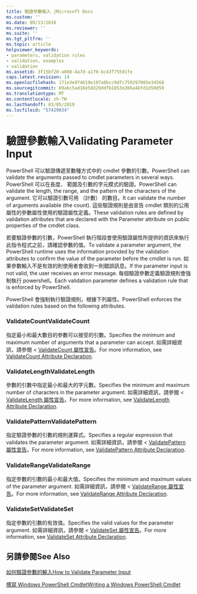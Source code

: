 ```yaml
---
title: 驗證參數輸入 |Microsoft Docs
ms.custom: ''
ms.date: 09/13/2016
ms.reviewer: ''
ms.suite: ''
ms.tgt_pltfrm: ''
ms.topic: article
helpviewer_keywords:
- parameters, validation rules
- validation, examples
- validation
ms.assetid: 3f15bf20-a068-4a7d-a170-bc43f755d1fe
caps.latest.revision: 14
ms.openlocfilehash: 171e3e974619e197a0bcc9dfc759297005e34568
ms.sourcegitcommit: 69abc5ad16e5dd29ddfb1853e266a4bfd1d59d59
ms.translationtype: MT
ms.contentlocale: zh-TW
ms.lasthandoff: 03/05/2019
ms.locfileid: "57429834"
---
```

# <a name="validating-parameter-input"></a><span data-ttu-id="df9f8-102">驗證參數輸入</span><span class="sxs-lookup"><span data-stu-id="df9f8-102">Validating Parameter Input</span></span>

<span data-ttu-id="df9f8-103">PowerShell 可以驗證傳遞至數種方式中的 cmdlet 參數的引數。</span><span class="sxs-lookup"><span data-stu-id="df9f8-103">PowerShell can validate the arguments passed to cmdlet parameters in several ways.</span></span>
<span data-ttu-id="df9f8-104">PowerShell 可以在長度、 範圍及引數的字元模式的驗證。</span><span class="sxs-lookup"><span data-stu-id="df9f8-104">PowerShell can validate the length, the range, and the pattern of the characters of the argument.</span></span>
<span data-ttu-id="df9f8-105">它可以驗證引數可用 （計數） 的數目。</span><span class="sxs-lookup"><span data-stu-id="df9f8-105">It can validate the number of arguments available (the count).</span></span>
<span data-ttu-id="df9f8-106">這些驗證規則是由宣告 cmdlet 類別的公用屬性的參數屬性使用的驗證屬性定義。</span><span class="sxs-lookup"><span data-stu-id="df9f8-106">These validation rules are defined by validation attributes that are declared with the Parameter attribute on public properties of the cmdlet class.</span></span>

<span data-ttu-id="df9f8-107">若要驗證參數的引數，PowerShell 執行階段會使用驗證屬性所提供的資訊來執行此指令程式之前，請確認參數的值。</span><span class="sxs-lookup"><span data-stu-id="df9f8-107">To validate a parameter argument, the PowerShell runtime uses the information provided by the validation attributes to confirm the value of the parameter before the cmdlet is run.</span></span>
<span data-ttu-id="df9f8-108">如果參數輸入不是有效的則使用者會收到一則錯誤訊息。</span><span class="sxs-lookup"><span data-stu-id="df9f8-108">If the parameter input is not valid, the user receives an error message.</span></span>
<span data-ttu-id="df9f8-109">每個驗證參數定義驗證規則會強制執行 powershell。</span><span class="sxs-lookup"><span data-stu-id="df9f8-109">Each validation parameter defines a validation rule that is enforced by PowerShell.</span></span>

<span data-ttu-id="df9f8-110">PowerShell 會強制執行驗證規則，根據下列屬性。</span><span class="sxs-lookup"><span data-stu-id="df9f8-110">PowerShell enforces the validation rules based on the following attributes.</span></span>

### <a name="validatecount"></a><span data-ttu-id="df9f8-111">ValidateCount</span><span class="sxs-lookup"><span data-stu-id="df9f8-111">ValidateCount</span></span>

<span data-ttu-id="df9f8-112">指定最小和最大數目的參數可以接受的引數。</span><span class="sxs-lookup"><span data-stu-id="df9f8-112">Specifies the minimum and maximum number of arguments that a parameter can accept.</span></span>
<span data-ttu-id="df9f8-113">如需詳細資訊，請參閱 < [ValidateCount 屬性宣告](./validatecount-attribute-declaration.md)。</span><span class="sxs-lookup"><span data-stu-id="df9f8-113">For more information, see [ValidateCount Attribute Declaration](./validatecount-attribute-declaration.md).</span></span>

### <a name="validatelength"></a><span data-ttu-id="df9f8-114">ValidateLength</span><span class="sxs-lookup"><span data-stu-id="df9f8-114">ValidateLength</span></span>

<span data-ttu-id="df9f8-115">參數的引數中指定最小和最大的字元數。</span><span class="sxs-lookup"><span data-stu-id="df9f8-115">Specifies the minimum and maximum number of characters in the parameter argument.</span></span>
<span data-ttu-id="df9f8-116">如需詳細資訊，請參閱 < [ValidateLength 屬性宣告](./validatelength-attribute-declaration.md)。</span><span class="sxs-lookup"><span data-stu-id="df9f8-116">For more information, see [ValidateLength Attribute Declaration](./validatelength-attribute-declaration.md).</span></span>

### <a name="validatepattern"></a><span data-ttu-id="df9f8-117">ValidatePattern</span><span class="sxs-lookup"><span data-stu-id="df9f8-117">ValidatePattern</span></span>

<span data-ttu-id="df9f8-118">指定驗證參數的引數的規則運算式。</span><span class="sxs-lookup"><span data-stu-id="df9f8-118">Specifies a regular expression that validates the parameter argument.</span></span>
<span data-ttu-id="df9f8-119">如需詳細資訊，請參閱 < [ValidatePattern 屬性宣告](./validatepattern-attribute-declaration.md)。</span><span class="sxs-lookup"><span data-stu-id="df9f8-119">For more information, see [ValidatePattern Attribute Declaration](./validatepattern-attribute-declaration.md).</span></span>

### <a name="validaterange"></a><span data-ttu-id="df9f8-120">ValidateRange</span><span class="sxs-lookup"><span data-stu-id="df9f8-120">ValidateRange</span></span>

<span data-ttu-id="df9f8-121">指定參數的引數的最小和最大值。</span><span class="sxs-lookup"><span data-stu-id="df9f8-121">Specifies the minimum and maximum values of the parameter argument.</span></span>
<span data-ttu-id="df9f8-122">如需詳細資訊，請參閱 < [ValidateRange 屬性宣告](./validaterange-attribute-declaration.md)。</span><span class="sxs-lookup"><span data-stu-id="df9f8-122">For more information, see [ValidateRange Attribute Declaration](./validaterange-attribute-declaration.md).</span></span>

### <a name="validateset"></a><span data-ttu-id="df9f8-123">ValidateSet</span><span class="sxs-lookup"><span data-stu-id="df9f8-123">ValidateSet</span></span>

<span data-ttu-id="df9f8-124">指定參數的引數的有效值。</span><span class="sxs-lookup"><span data-stu-id="df9f8-124">Specifies the valid values for the parameter argument.</span></span>
<span data-ttu-id="df9f8-125">如需詳細資訊，請參閱 < [ValidateSet 屬性宣告](./validateset-attribute-declaration.md)。</span><span class="sxs-lookup"><span data-stu-id="df9f8-125">For more information, see [ValidateSet Attribute Declaration](./validateset-attribute-declaration.md).</span></span>

## <a name="see-also"></a><span data-ttu-id="df9f8-126">另請參閱</span><span class="sxs-lookup"><span data-stu-id="df9f8-126">See Also</span></span>

[<span data-ttu-id="df9f8-127">如何驗證參數的輸入</span><span class="sxs-lookup"><span data-stu-id="df9f8-127">How to Validate Parameter Input</span></span>](./how-to-validate-parameter-input.md)

[<span data-ttu-id="df9f8-128">撰寫 Windows PowerShell Cmdlet</span><span class="sxs-lookup"><span data-stu-id="df9f8-128">Writing a Windows PowerShell Cmdlet</span></span>](./writing-a-windows-powershell-cmdlet.md)
